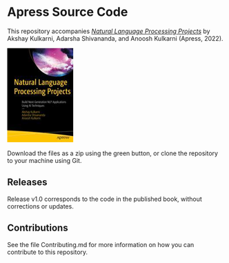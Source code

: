 # Apress Source Code

This repository accompanies [*Natural Language Processing Projects*](https://link.springer.com/book/10.1007/978-1-4842-7386-9) by Akshay Kulkarni, Adarsha Shivananda, and Anoosh Kulkarni (Apress, 2022).

[comment]: #cover
![Cover image](978-1-4842-7385-2.jpg)

Download the files as a zip using the green button, or clone the repository to your machine using Git.

## Releases

Release v1.0 corresponds to the code in the published book, without corrections or updates.

## Contributions

See the file Contributing.md for more information on how you can contribute to this repository.